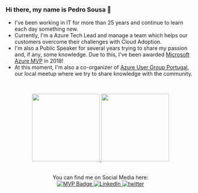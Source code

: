 ### Hi there, my name is Pedro Sousa 👋


* I've been working in IT for more than 25 years and continue to learn each day something new.
* Currently, I'm a Azure Tech Lead and manage a team which helps our customers overcome their challenges with Cloud Adoption.
* I'm also a Public Speaker for several years trying to share my passion and, if any, some knowledge. Due to this, I've been awarded <a href="https://mvp.microsoft.com/en-us/PublicProfile/5003049?fullName=Pedro%20Sousa" target="_blank" rel="noreferrer noopener">Microsoft Azure MVP</a> in 2018!
* At this moment, I'm also a co-organizer of <a href="https://www.meetup.com/pt-BR/Azure-User-Group-Portugal" target="_blank" rel="noreferrer noopener">Azure User Group Portugal</a>, our local meetup where we try to share knowledge with the community.

<br>

<p align="center">
<a href="https://github.com/pmsousa">
  <img height="180em" src="https://github-readme-stats-eight-theta.vercel.app/api?username=pmsousa&show_icons=true&theme=algolia&include_all_commits=true&count_private=true"/>
  <img height="180em" src="https://github-readme-stats-eight-theta.vercel.app/api/top-langs/?username=pmsousa&layout=compact&langs_count=8&theme=algolia"/>
</a>
</p>

<br>

<div align="center">
You can find me on Social Media here:<br>
<a href="https://mvp.microsoft.com/en-us/PublicProfile/5003049?fullName=Pedro%20Sousa" target="_blank" rel="noreferrer noopener">
	<img src="https://img.shields.io/badge/-MVP%20Profile-blue?style=flat-square&logo=Microsoft&logoColor=white" alt="MVP Badge">
</a>
<a href="https://www.linkedin.com/in/psousa75/" target="_blank" rel="noreferrer noopener">
	<img src="https://img.shields.io/badge/LinkedIn-%230077B5.svg?&style=flat-square&logo=linkedin&logoColor=white" alt="LinkedIn">
</a>
<a href="https://twitter.com/pmsousa" target="_blank">
	<img src="https://img.shields.io/badge/twitter-blue?&style=flat-square&logo=twitter&logoColor=white" alt="twitter">
</a>
</div>
<!--
**pmsousa/pmsousa** is a ✨ _special_ ✨ repository because its `README.md` (this file) appears on your GitHub profile.

Here are some ideas to get you started:

- 🔭 I’m currently working on ...
- 🌱 I’m currently learning ...
- 👯 I’m looking to collaborate on ...
- 🤔 I’m looking for help with ...
- 💬 Ask me about ...
- 📫 How to reach me: ...
- 😄 Pronouns: ...
- ⚡ Fun fact: ...
-->
